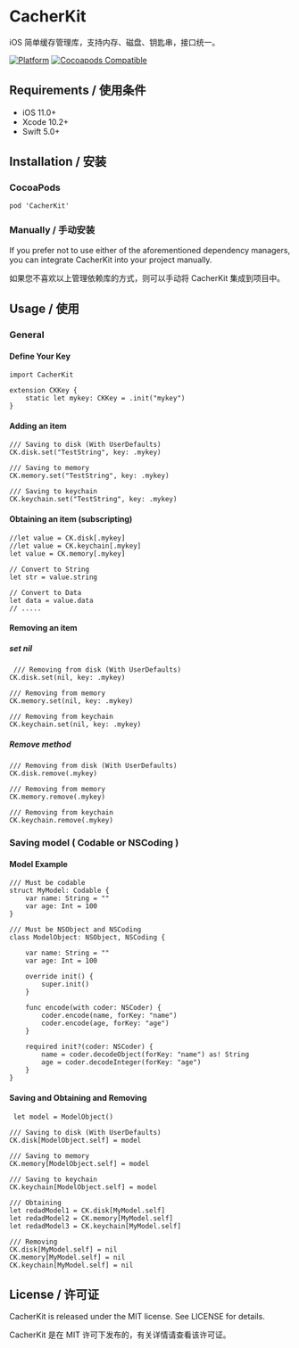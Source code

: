 # CacherKit

iOS 简单缓存管理库，支持内存、磁盘、钥匙串，接口统一。

[![Platform](https://img.shields.io/cocoapods/p/CacherKit.svg?style=flat)](https://github.com/ZuopanYao/CacherKit)
[![Cocoapods Compatible](https://img.shields.io/cocoapods/v/CacherKit.svg)](https://cocoapods.org/pods/CacherKit)


## Requirements / 使用条件

- iOS 11.0+ 
- Xcode 10.2+
- Swift 5.0+


## Installation / 安装

### CocoaPods

```
pod 'CacherKit'
```

### Manually / 手动安装

If you prefer not to use either of the aforementioned dependency managers, you can integrate CacherKit into your project manually.

如果您不喜欢以上管理依赖库的方式，则可以手动将 CacherKit 集成到项目中。


## Usage / 使用
### General

#### Define Your Key
```
import CacherKit

extension CKKey {
    static let mykey: CKKey = .init("mykey")
}

```

#### Adding an item
```
/// Saving to disk (With UserDefaults)
CK.disk.set("TestString", key: .mykey)
        
/// Saving to memory
CK.memory.set("TestString", key: .mykey)
        
/// Saving to keychain
CK.keychain.set("TestString", key: .mykey)
```

#### Obtaining an item (subscripting)
```
//let value = CK.disk[.mykey]
//let value = CK.keychain[.mykey]
let value = CK.memory[.mykey]
        
// Convert to String
let str = value.string

// Convert to Data
let data = value.data
// .....

```

#### Removing an item
##### set nil
```
 /// Removing from disk (With UserDefaults)
CK.disk.set(nil, key: .mykey)
    
/// Removing from memory
CK.memory.set(nil, key: .mykey)
    
/// Removing from keychain
CK.keychain.set(nil, key: .mykey)
```

##### Remove method
```
/// Removing from disk (With UserDefaults)
CK.disk.remove(.mykey)
    
/// Removing from memory
CK.memory.remove(.mykey)
    
/// Removing from keychain
CK.keychain.remove(.mykey)
```

### Saving model ( Codable or NSCoding )


#### Model Example

```
/// Must be codable
struct MyModel: Codable {
    var name: String = ""
    var age: Int = 100
}

/// Must be NSObject and NSCoding
class ModelObject: NSObject, NSCoding {
    
    var name: String = ""
    var age: Int = 100
    
    override init() {
        super.init()
    }
    
    func encode(with coder: NSCoder) {
        coder.encode(name, forKey: "name")
        coder.encode(age, forKey: "age")
    }
    
    required init?(coder: NSCoder) {
        name = coder.decodeObject(forKey: "name") as! String
        age = coder.decodeInteger(forKey: "age")
    }
}
```

#### Saving and Obtaining and Removing

```
 let model = ModelObject()
        
/// Saving to disk (With UserDefaults)
CK.disk[ModelObject.self] = model
    
/// Saving to memory
CK.memory[ModelObject.self] = model
    
/// Saving to keychain
CK.keychain[ModelObject.self] = model
    
/// Obtaining
let redadModel1 = CK.disk[MyModel.self]
let redadModel2 = CK.memory[MyModel.self]
let redadModel3 = CK.keychain[MyModel.self]

/// Removing
CK.disk[MyModel.self] = nil
CK.memory[MyModel.self] = nil
CK.keychain[MyModel.self] = nil
```


## License / 许可证

CacherKit is released under the MIT license. See LICENSE for details.

CacherKit 是在 MIT 许可下发布的，有关详情请查看该许可证。
